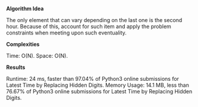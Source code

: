 **Algorithm Idea**

The only element that can vary depending on the 
last one is the second hour. Because of this, 
account for such item and apply the problem constraints 
when meeting upon such eventuality.

**Complexities**

Time: O(N).
Space: O(N).

**Results**

Runtime: 24 ms, faster than 97.04% of Python3 online submissions for Latest Time by Replacing Hidden Digits.
Memory Usage: 14.1 MB, less than 76.67% of Python3 online submissions for Latest Time by Replacing Hidden Digits.
